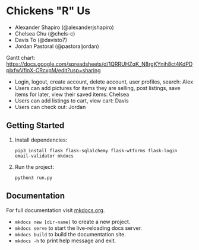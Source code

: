 # Chickens "R" Us
- Alexander Shapiro (@alexanderjshapiro)
- Chelsea Chu (@chels-c)
- Davis To (@davisto7)
- Jordan Pastoral (@pastoraljordan)

Gantt chart: https://docs.google.com/spreadsheets/d/1QRRUHZqK_N8rgKYnih8ct4KdPDpIxfwVfinX-CRcxpM/edit?usp=sharing

- Login, logout, create account, delete account, user profiles, search: Alex
- Users can add pictures for items they are selling, post listings, save items for later, view their saved items: Chelsea
- Users can add listings to cart, view cart: Davis
- Users can check out: Jordan

## Getting Started
1. Install dependencies:
    ```shell
    pip3 install flask flask-sqlalchemy flask-wtforms flask-login email-validator mkdocs
    ```
2. Run the project:
    ```shell
    python3 run.py
    ```
## Documentation

For full documentation visit [mkdocs.org](https://www.mkdocs.org).

* `mkdocs new [dir-name]` to create a new project.
* `mkdocs serve` to start the live-reloading docs server.
* `mkdocs build` to build the documentation site.
* `mkdocs -h` to print help message and exit.